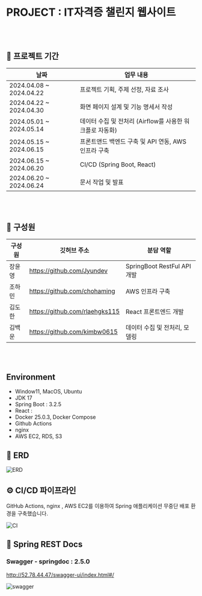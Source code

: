 # PROJECT : IT자격증 챌린지 웹사이트 

</br></br>

## 📆 프로젝트 기간 

| 날짜 | 업무 내용 |
| --- | --- |
| 2024.04.08 ~ 2024.04.22 | 프로젝트 기획, 주제 선정, 자료 조사 |
| 2024.04.22 ~ 2024.04.30 | 화면 페이지 설계 및 기능 명세서 작성 |
| 2024.05.01 ~ 2024.05.14 | 데이터 수집 및 전처리 (Airflow를 사용한 워크플로 자동화) |
| 2024.05.15 ~ 2024.06.15 | 프론트앤드 백엔드 구축 및 API 연동, AWS 인프라 구축 |
| 2024.06.15 ~ 2024.06.20 | CI/CD (Spring Boot, React) |
| 2024.06.20 ~ 2024.06.24 | 문서 작업 및 발표 |

</br></br>

## 🕺 구성원

| 구성원 | 깃허브 주소 | 분담 역할 |
| --- | --- | --- |
| 장윤영 | https://github.com/Jyundev | SpringBoot RestFul API 개발|
| 조하민 | https://github.com/chohaming |AWS 인프라 구축|
| 김도한 | https://github.com/rlaehgks115 |React 프론트엔드 개발|
| 김백운 | https://github.com/kimbw0615 | 데이터 수집 및 전처리, 모델링|

</br></br>


## Environment
- Window11, MacOS, Ubuntu
- JDK 17
- Spring Boot : 3.2.5
- React : 
- Docker 25.0.3, Docker Compose
- Github Actions
- nginx
- AWS EC2, RDS, S3

## 🔗 ERD 
![ERD](src/main/java/com/web/ddajait/image/ERD-DDAJAIT.png)

## ⚙️ CI/CD 파이프라인
GitHub Actions, nginx , AWS EC2를 이용하여 Spring 애플리케이션 무중단 배포 환경을 구축했습니다.

![CI](src/main/java/com/web/ddajait/image/spring_ci_cd.png)

## 📝 Spring REST Docs
###  Swagger - springdoc : 2.5.0
http://52.78.44.47/swagger-ui/index.html#/

![swagger](src/main/java/com/web/ddajait/image/swagger.png)
